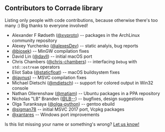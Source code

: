 Contributors to Corrade library
-------------------------------

Listing only people with code contributions, because otherwise there's too many
:) Big thanks to everyone involved!

-   Alexander F Rødseth ([@xyproto](https://github.com/xyproto)) -- packages in
    the ArchLinux community repository
-   Alexey Yurchenko ([@alexesDev](https://github.com/alexesDev)) -- static
    analyis, bug reports
-   [@biosek](https://github.com/biosek)) -- MinGW compilation fixes
-   David Lin ([@davll](https://github.com/davll)) -- initial macOS port
-   Chris Chambers ([@chris-chambers](https://github.com/chris-chambers)) --
    interfacing `Debug` with `std::ostream` operators
-   Eliot Saba ([@staticfloat](https://github.com/staticfloat)) -- macOS
    buildsystem fixes
-   [@jaynus](https://github.com/jaynus)) -- MSVC compilation fixes
-   Michael Dietschi ([@mdietsch](https://github.com/mdietsch)) -- support for
    colored output in Win32 console
-   Nathan Ollerenshaw ([@matjam](https://github.com/matjam)) -- Ubuntu
    packages in a PPA repository
-   Nicholas "LB" Branden ([@LB--](https://github.com/LB--)) -- bugfixes,
    design suggestions
-   Olga Turanksaya ([@olga-python](https://github.com/olga-python)) -- gentoo
    ebuild
-   [@sigman78](https://github.com/sigman78) -- initial MSVC 2017 port, Vcpkg
    packages
-   [@xantares](https://github.com/xantares) -- Windows port improvements

Is this list missing your name or something's wrong?
[Let us know!](https://magnum.graphics/contact/)
